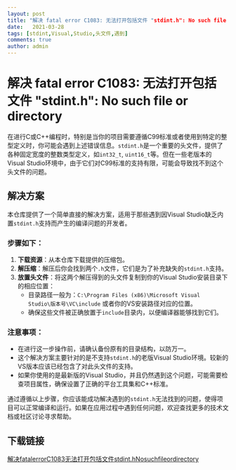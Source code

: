 ```yaml
---
layout: post
title: "解决 fatal error C1083: 无法打开包括文件 "stdint.h": No such file or directory"
date:   2021-03-28
tags: [stdint,Visual,Studio,头文件,遇到]
comments: true
author: admin
---
```

# 解决 fatal error C1083: 无法打开包括文件 "stdint.h": No such file or directory

在进行C或C++编程时，特别是当你的项目需要遵循C99标准或者使用到特定的整型定义时，你可能会遇到上述错误信息。`stdint.h`是一个重要的头文件，提供了各种固定宽度的整数类型定义，如`int32_t`, `uint16_t`等。但在一些老版本的Visual Studio环境中，由于它们对C99标准的支持有限，可能会导致找不到这个头文件的问题。

## 解决方案

本仓库提供了一个简单直接的解决方案，适用于那些遇到因Visual Studio缺乏内置`stdint.h`支持而产生的编译问题的开发者。

### 步骤如下：

1. **下载资源**：从本仓库下载提供的压缩包。
2. **解压缩**：解压后你会找到两个`.h`文件，它们是为了补充缺失的`stdint.h`支持。
3. **放置头文件**：将这两个解压得到的头文件复制到你的Visual Studio安装目录下的相应位置：
   - 目录路径一般为：`C:\Program Files (x86)\Microsoft Visual Studio\版本号\VC\include` 或者你的VS安装路径对应的位置。
   - 确保这些文件被正确放置于`include`目录内，以便编译器能够找到它们。

### 注意事项：

- 在进行这一步操作前，请确认备份原有的目录结构，以防万一。
- 这个解决方案主要针对的是不支持`stdint.h`的老版Visual Studio环境。较新的VS版本应该已经包含了对此头文件的支持。
- 如果你使用的是最新版的Visual Studio，并且仍然遇到这个问题，可能需要检查项目属性，确保设置了正确的平台工具集和C++标准。

通过遵循以上步骤，你应该能成功解决遇到的`stdint.h`无法找到的问题，使得项目可以正常编译和运行。如果在应用过程中遇到任何问题，欢迎查找更多的技术文档或社区讨论寻求帮助。

## 下载链接

[解决fatalerrorC1083无法打开包括文件stdint.hNosuchfileordirectory](https://pan.quark.cn/s/5941417f1488)